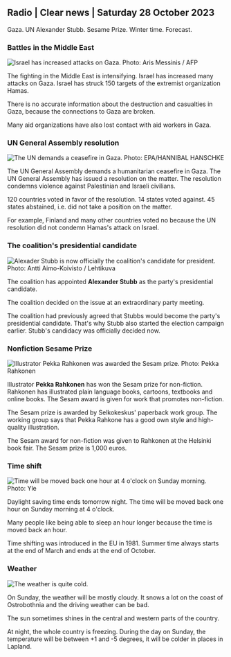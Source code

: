 ## Radio \| Clear news \| Saturday 28 October 2023

Gaza. UN Alexander Stubb. Sesame Prize. Winter time. Forecast.

### Battles in the Middle East

![Israel has increased attacks on Gaza. Photo: Aris Messinis / AFP](https://images.cdn.yle.fi/image/upload/c_crop,h_2880,w_5120,x_0,y_531/ar_1.7777777777777777,c_fill,g_faces,h_675,w_1200/dpr_1.0/q_auto:eco/f_auto/fl_lossy/v1698410872/39-1192351653bb10bf0b47)

The fighting in the Middle East is intensifying. Israel has increased many attacks on Gaza. Israel has struck 150 targets of the extremist organization Hamas.

There is no accurate information about the destruction and casualties in Gaza, because the connections to Gaza are broken.

Many aid organizations have also lost contact with aid workers in Gaza.

### UN General Assembly resolution

![The UN demands a ceasefire in Gaza. Photo: EPA/HANNIBAL HANSCHKE](https://images.cdn.yle.fi/image/upload/c_crop,h_3150,w_5600,x_0,y_268/ar_1.7777777777777777,c_fill,g_faces,h_675,w_1200/dpr_1.0/q_auto:eco/f_auto/fl_lossy/v1698499380/39-1192714653d0ab7d4d4c)

The UN General Assembly demands a humanitarian ceasefire in Gaza. The UN General Assembly has issued a resolution on the matter. The resolution condemns violence against Palestinian and Israeli civilians.

120 countries voted in favor of the resolution. 14 states voted against. 45 states abstained, i.e. did not take a position on the matter.

For example, Finland and many other countries voted no because the UN resolution did not condemn Hamas's attack on Israel.

### The coalition's presidential candidate

![Alexader Stubb is now officially the coalition's candidate for president. Photo: Antti Aimo-Koivisto / Lehtikuva](https://images.cdn.yle.fi/image/upload/c_crop,h_2880,w_5120,x_0,y_287/ar_1.7777777777777777,c_fill,g_faces,h_675,w_1200/dpr_1.0/q_auto:eco/f_auto/fl_lossy/v1698494219/39-1192698653cf6c267686)

The coalition has appointed **Alexander Stubb** as the party's presidential candidate.

The coalition decided on the issue at an extraordinary party meeting.

The coalition had previously agreed that Stubbs would become the party's presidential candidate. That's why Stubb also started the election campaign earlier. Stubb's candidacy was officially decided now.

### Nonfiction Sesame Prize

![Illustrator Pekka Rahkonen was awarded the Sesam prize. Photo: Pekka Rahkonen](https://images.cdn.yle.fi/image/upload/c_crop,h_861,w_1531,x_2,y_65/ar_1.7777777777777777,c_fill,g_faces,h_675,w_1200/dpr_1.0/q_auto:eco/f_auto/fl_lossy/v1698504762/39-1192741653d1f5e2611a)

Illustrator **Pekka Rahkonen** has won the Sesam prize for non-fiction. Rahkonen has illustrated plain language books, cartoons, textbooks and online books. The Sesam award is given for work that promotes non-fiction.

The Sesam prize is awarded by Selkokeskus' paperback work group. The working group says that Pekka Rahkone has a good own style and high-quality illustration.

The Sesam award for non-fiction was given to Rahkonen at the Helsinki book fair. The Sesam prize is 1,000 euros.

### Time shift

![Time will be moved back one hour at 4 o'clock on Sunday morning. Photo: Yle](https://images.cdn.yle.fi/image/upload/c_crop,h_900,w_1600,x_0,y_0/ar_1.7777777777777777,c_fill,g_faces,h_675,w_1200/dpr_1.0/q_auto:eco/f_auto/fl_lossy/v1603530654/14-svyle-6142553197327452bd)

Daylight saving time ends tomorrow night. The time will be moved back one hour on Sunday morning at 4 o'clock.

Many people like being able to sleep an hour longer because the time is moved back an hour.

Time shifting was introduced in the EU in 1981. Summer time always starts at the end of March and ends at the end of October.

### Weather

![The weather is quite cold.](https://images.cdn.yle.fi/image/upload/c_crop,h_1080,w_1919,x_0,y_0/ar_1.7777777777777777,c_fill,g_faces,h_675,w_1200/dpr_1.0/q_auto:eco/f_auto/fl_lossy/v1698504972/39-1192742653d20d3625ce)

On Sunday, the weather will be mostly cloudy. It snows a lot on the coast of Ostrobothnia and the driving weather can be bad.

The sun sometimes shines in the central and western parts of the country.

At night, the whole country is freezing. During the day on Sunday, the temperature will be between +1 and -5 degrees, it will be colder in places in Lapland.